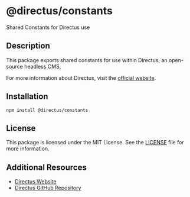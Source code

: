 # @directus/constants

Shared Constants for Directus use

## Description

This package exports shared constants for use within Directus, an open-source headless CMS.

For more information about Directus, visit the [official website](https://directus.io).

## Installation

```shell
npm install @directus/constants
```

## License

This package is licensed under the MIT License. See the [LICENSE](https://github.com/directus/directus/blob/main/packages/constants/license) file for more information.

## Additional Resources

- [Directus Website](https://directus.io)
- [Directus GitHub Repository](https://github.com/directus/directus)